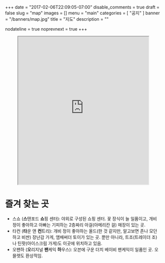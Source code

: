 +++
date = "2017-02-06T22:09:05-07:00"
disable_comments = true
draft = false
slug = "map"
images = []
menu = "main"
categories = [ "공지" ]
banner = "/banners/map.jpg"
title = "지도"
description = ""

nodateline = true
noprevnext = true
+++

<figure>
<iframe src="https://www.google.com/maps/d/embed?mid=1EEhF7G9PopioU2z_kgoilpSAtN0" 
width="100%" height="480"></iframe>
</figure>

# 즐겨 찾는 곳

- <a name="스쇼"></a>
스쇼 (**스**탠포드 **쇼**핑 센터): 야외로 구성된 쇼핑 센터. 꽃 장식이 늘 
일품이고, 개비 정이 좋아하고 아빠는 기피하는 2층짜리 아걸(아메리칸 걸) 매장이 
있는 곳.
- <a name="타컨"></a>
타컨 (**타**운 앤 **컨**트리): 개비 정이 좋아하는 올드(한 것 같지만, 알고보면
존나 모던하고 비싼) 장난감 가게, 앰배써더 토이가 있는 곳. 뿐만 아니라, 
트조(트레이더 조)나 틴팟(아이스크림 가게)도 이곳에 위치하고 있음.
- <a name="오팬하"></a>
오팬하 (**오**리지널 **팬**케익 **하**우스): 오븐에 구운 더치 베이비 팬케익이 
일품인 곳. 오믈렛도 환상적임.
